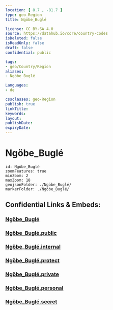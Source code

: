 ```yaml
---
location: [ 8.7 , -81.7 ] 
type: geo-Region
title: Ngöbe_Buglé

license: CC BY-SA 4.0
source: https://datahub.io/core/country-codes
isDeleted: false
isReadOnly: false
draft: false
confidential: public

tags:
- geo/Country/Region
aliases:
- Ngöbe_Buglé

Languages:
- de

cssclasses: geo-Region
publish: true
linkTitle: 
keywords: 
layout: 
publishDate: 
expiryDate: 
---
```


# Ngöbe_Buglé

```leaflet
id: Ngöbe_Buglé
zoomFeatures: true 
minZoom: 2 
maxZoom: 18
geojsonFolder: ./Ngöbe_Buglé/
markerFolder: ./Ngöbe_Buglé/
```


## Confidential Links & Embeds: 

### [Ngöbe_Buglé](/_Standards/Earth/Continent/America~Central/Panama/Provinces~Panama/Ngöbe_Buglé.md) 

### [Ngöbe_Buglé.public](/_public/Earth/Continent/America~Central/Panama/Provinces~Panama/Ngöbe_Buglé.public.md) 

### [Ngöbe_Buglé.internal](/_internal/Earth/Continent/America~Central/Panama/Provinces~Panama/Ngöbe_Buglé.internal.md) 

### [Ngöbe_Buglé.protect](/_protect/Earth/Continent/America~Central/Panama/Provinces~Panama/Ngöbe_Buglé.protect.md) 

### [Ngöbe_Buglé.private](/_private/Earth/Continent/America~Central/Panama/Provinces~Panama/Ngöbe_Buglé.private.md) 

### [Ngöbe_Buglé.personal](/_personal/Earth/Continent/America~Central/Panama/Provinces~Panama/Ngöbe_Buglé.personal.md) 

### [Ngöbe_Buglé.secret](/_secret/Earth/Continent/America~Central/Panama/Provinces~Panama/Ngöbe_Buglé.secret.md)

